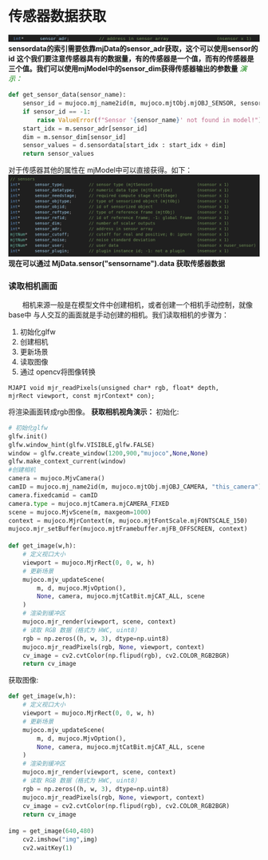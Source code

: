 # 传感器数据获取

![](../../MJCF/asset/sensor_adr.png)
**sensordata的索引需要依靠mjData的sensor_adr获取，这个可以使用sensor的id**
**这个我们要注意传感器具有的数据量，有的传感器是一个值，而有的传感器是三个值。我们可以使用mjModel中的sensor_dim获得传感器输出的参数量**
<font color=Green>*演示：*</font>

```python
def get_sensor_data(sensor_name):
    sensor_id = mujoco.mj_name2id(m, mujoco.mjtObj.mjOBJ_SENSOR, sensor_name)
    if sensor_id == -1:
        raise ValueError(f"Sensor '{sensor_name}' not found in model!")
    start_idx = m.sensor_adr[sensor_id]
    dim = m.sensor_dim[sensor_id]
    sensor_values = d.sensordata[start_idx : start_idx + dim]
    return sensor_values
```
对于传感器其他的属性在 mjModel中可以直接获得。如下：
![](../../MJCF/asset/modelsensors.png)
**现在可以通过 MjData.sensor("sensorname").data 获取传感器数据**

### 读取相机画面
&emsp;&emsp;相机来源一般是在模型文件中创建相机，或者创建一个相机手动控制，就像 base中
与人交互的画面就是手动创建的相机。我们读取相机的步骤为：
1. 初始化glfw
2. 创建相机
3. 更新场景
4. 读取图像
5. 通过 opencv将图像转换
```
MJAPI void mjr_readPixels(unsigned char* rgb, float* depth,
mjrRect viewport, const mjrContext* con);
```
将渲染画面转成rgb图像。
**获取相机视角演示：**
初始化:
```python
# 初始化glfw
glfw.init()
glfw.window_hint(glfw.VISIBLE,glfw.FALSE)
window = glfw.create_window(1200,900,"mujoco",None,None)
glfw.make_context_current(window)
#创建相机
camera = mujoco.MjvCamera()
camID = mujoco.mj_name2id(m, mujoco.mjtObj.mjOBJ_CAMERA, "this_camera")
camera.fixedcamid = camID
camera.type = mujoco.mjtCamera.mjCAMERA_FIXED 
scene = mujoco.MjvScene(m, maxgeom=1000)
context = mujoco.MjrContext(m, mujoco.mjtFontScale.mjFONTSCALE_150)
mujoco.mjr_setBuffer(mujoco.mjtFramebuffer.mjFB_OFFSCREEN, context)

def get_image(w,h):
    # 定义视口大小
    viewport = mujoco.MjrRect(0, 0, w, h)
    # 更新场景
    mujoco.mjv_updateScene(
        m, d, mujoco.MjvOption(), 
        None, camera, mujoco.mjtCatBit.mjCAT_ALL, scene
    )
    # 渲染到缓冲区
    mujoco.mjr_render(viewport, scene, context)
    # 读取 RGB 数据（格式为 HWC, uint8）
    rgb = np.zeros((h, w, 3), dtype=np.uint8)
    mujoco.mjr_readPixels(rgb, None, viewport, context)
    cv_image = cv2.cvtColor(np.flipud(rgb), cv2.COLOR_RGB2BGR)
    return cv_image
```
获取图像:
```python
def get_image(w,h):
    # 定义视口大小
    viewport = mujoco.MjrRect(0, 0, w, h)
    # 更新场景
    mujoco.mjv_updateScene(
        m, d, mujoco.MjvOption(), 
        None, camera, mujoco.mjtCatBit.mjCAT_ALL, scene
    )
    # 渲染到缓冲区
    mujoco.mjr_render(viewport, scene, context)
    # 读取 RGB 数据（格式为 HWC, uint8）
    rgb = np.zeros((h, w, 3), dtype=np.uint8)
    mujoco.mjr_readPixels(rgb, None, viewport, context)
    cv_image = cv2.cvtColor(np.flipud(rgb), cv2.COLOR_RGB2BGR)
    return cv_image

img = get_image(640,480)
    cv2.imshow("img",img)
    cv2.waitKey(1)
```



